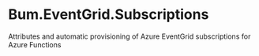 # Bum.EventGrid.Subscriptions
Attributes and automatic provisioning of Azure EventGrid subscriptions for Azure Functions

